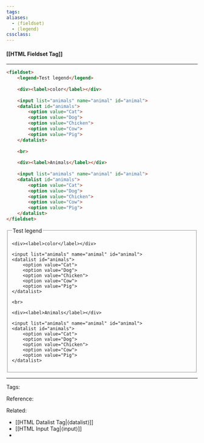 ```yaml
---
tags: 
aliases: 
  - ⟨fieldset⟩
  - ⟨legend⟩
cssclass: 
---
```


#### [[HTML Fieldset Tag]]

---

```html
<fieldset>
	<legend>Test legend</legend>
	
	<div><label>color</label></div>
		
	<input list="animals" name="animal" id="animal">
	<datalist id="animals">
		<option value="Cat">
		<option value="Dog">
		<option value="Chicken">
		<option value="Cow">
		<option value="Pig">
	</datalist>
		
	<br>
		
	<div><label>Animals</label></div>
		
	<input list="animals" name="animal" id="animal">
	<datalist id="animals">
		<option value="Cat">
		<option value="Dog">
		<option value="Chicken">
		<option value="Cow">
		<option value="Pig">
	</datalist>
</fieldset>
```

<fieldset>
	<legend>Test legend</legend>
	
	<div><label>color</label></div>
		
	<input list="animals" name="animal" id="animal">
	<datalist id="animals">
		<option value="Cat">
		<option value="Dog">
		<option value="Chicken">
		<option value="Cow">
		<option value="Pig">
	</datalist>
		
	<br>
		
	<div><label>Animals</label></div>
		
	<input list="animals" name="animal" id="animal">
	<datalist id="animals">
		<option value="Cat">
		<option value="Dog">
		<option value="Chicken">
		<option value="Cow">
		<option value="Pig">
	</datalist>
</fieldset>

---
Tags: 

Reference:

Related:
- [[HTML Datalist Tag|⟨datalist⟩]]
- [[HTML Input Tag|⟨input⟩]]
- 
